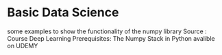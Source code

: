 # Basic Data Science
some examples to show the functionality of the numpy library
Source : Course Deep Learning Prerequisites: The Numpy Stack in Python avalible on UDEMY
